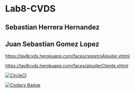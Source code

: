 # Lab8-CVDS

## Sebastian Herrera Hernandez
## Juan Sebastian Gomez Lopez

https://lav8cvds.herokuapp.com/faces/registroAlquiler.xhtml

https://lav8cvds.herokuapp.com/faces/alquilerCliente.xhtml

[![CircleCI](https://circleci.com/gh/JuanCe28/Lab8-CVDS.svg?style=svg)](https://circleci.com/gh/JuanCe28/Lab8-CVDS)

[![Codacy Badge](https://api.codacy.com/project/badge/Grade/0cf7ba7b01b64352ae093cd1d74c9111)](https://www.codacy.com/manual/JuanCe28/Lab8-CVDS?utm_source=github.com&amp;utm_medium=referral&amp;utm_content=JuanCe28/Lab8-CVDS&amp;utm_campaign=Badge_Grade)
